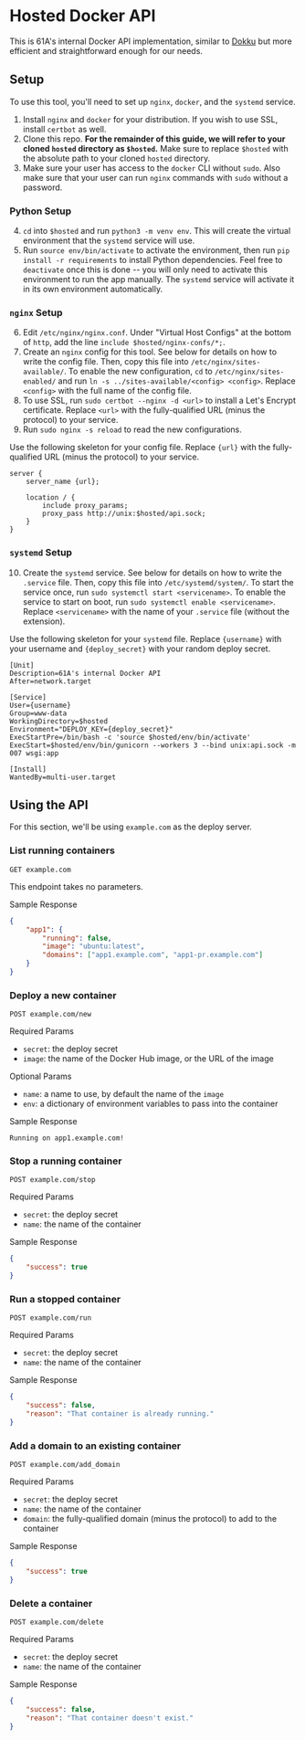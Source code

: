 # Hosted Docker API

This is 61A's internal Docker API implementation, similar to [Dokku](https://github.com/dokku/dokku) but more efficient and straightforward enough for our needs.

## Setup
To use this tool, you'll need to set up `nginx`, `docker`, and the `systemd` service.

1. Install `nginx` and `docker` for your distribution. If you wish to use SSL, install `certbot` as well.
2. Clone this repo. **For the remainder of this guide, we will refer to your cloned `hosted` directory as `$hosted`.** Make sure to replace `$hosted` with the absolute path to your cloned `hosted` directory.
3. Make sure your user has access to the `docker` CLI without `sudo`. Also make sure that your user can run `nginx` commands with `sudo` without a password.

### Python Setup
4. `cd` into `$hosted` and run `python3 -m venv env`. This will create the virtual environment that the `systemd` service will use.
5. Run `source env/bin/activate` to activate the environment, then run `pip install -r requirements` to install Python dependencies. Feel free to `deactivate` once this is done -- you will only need to activate this environment to run the app manually. The `systemd` service will activate it in its own environment automatically.

### `nginx` Setup
6. Edit `/etc/nginx/nginx.conf`. Under "Virtual Host Configs" at the bottom of `http`, add the line `include $hosted/nginx-confs/*;`.
7. Create an `nginx` config for this tool. See below for details on how to write the config file. Then, copy this file into `/etc/nginx/sites-available/`. To enable the new configuration, `cd` to `/etc/nginx/sites-enabled/` and run `ln -s ../sites-available/<config> <config>`. Replace `<config>` with the full name of the config file.
8. To use SSL, run `sudo certbot --nginx -d <url>` to install a Let's Encrypt certificate. Replace `<url>` with the fully-qualified URL (minus the protocol) to your service.
9. Run `sudo nginx -s reload` to read the new configurations.

Use the following skeleton for your config file. Replace `{url}` with the fully-qualified URL (minus the protocol) to your service.

```
server {
	server_name {url};

	location / {
		include proxy_params;
		proxy_pass http://unix:$hosted/api.sock;
	}
}
```

### `systemd` Setup
10. Create the `systemd` service. See below for details on how to write the `.service` file. Then, copy this file into `/etc/systemd/system/`. To start the service once, run `sudo systemctl start <servicename>`. To enable the service to start on boot, run `sudo systemctl enable <servicename>`. Replace `<servicename>` with the name of your `.service` file (without the extension).

Use the following skeleton for your `systemd` file. Replace `{username}` with your username and `{deploy_secret}` with your random deploy secret.

```
[Unit]
Description=61A's internal Docker API
After=network.target

[Service]
User={username}
Group=www-data
WorkingDirectory=$hosted
Environment="DEPLOY_KEY={deploy_secret}"
ExecStartPre=/bin/bash -c 'source $hosted/env/bin/activate'
ExecStart=$hosted/env/bin/gunicorn --workers 3 --bind unix:api.sock -m 007 wsgi:app

[Install]
WantedBy=multi-user.target
```

## Using the API
For this section, we'll be using `example.com` as the deploy server.

### List running containers
`GET example.com`

This endpoint takes no parameters.

Sample Response
```json
{
    "app1": {
        "running": false,
        "image": "ubuntu:latest",
        "domains": ["app1.example.com", "app1-pr.example.com"]
    }
}
```

### Deploy a new container
`POST example.com/new`

Required Params
- `secret`: the deploy secret
- `image`: the name of the Docker Hub image, or the URL of the image

Optional Params
- `name`: a name to use, by default the name of the `image`
- `env`: a dictionary of environment variables to pass into the container

Sample Response
```
Running on app1.example.com!
```

### Stop a running container
`POST example.com/stop`

Required Params
- `secret`: the deploy secret
- `name`: the name of the container

Sample Response
```json
{
    "success": true
}
```

### Run a stopped container
`POST example.com/run`

Required Params
- `secret`: the deploy secret
- `name`: the name of the container

Sample Response
```json
{
    "success": false,
    "reason": "That container is already running."
}
```

### Add a domain to an existing container
`POST example.com/add_domain`

Required Params
- `secret`: the deploy secret
- `name`: the name of the container
- `domain`: the fully-qualified domain (minus the protocol) to add to the container

Sample Response
```json
{
    "success": true
}
```

### Delete a container
`POST example.com/delete`

Required Params
- `secret`: the deploy secret
- `name`: the name of the container

Sample Response
```json
{
    "success": false,
    "reason": "That container doesn't exist."
}
```
